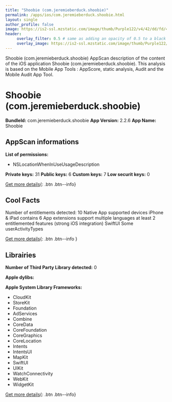 ```yaml
---
title: "Shoobie (com.jeremieberduck.shoobie)"
permalink: /apps/ios/com.jeremieberduck.shoobie.html
layout: single
author_profile: false
image: https://is2-ssl.mzstatic.com/image/thumb/Purple122/v4/42/dd/fd/42ddfddf-99a8-6f1b-49b1-d22b7d674dd0/AppIcon-0-1x_U007emarketing-0-7-0-sRGB-85-220.png/512x512bb.jpg
header: 
     overlay_filter: 0.5 # same as adding an opacity of 0.5 to a black background
     overlay_image: https://is2-ssl.mzstatic.com/image/thumb/Purple122/v4/42/dd/fd/42ddfddf-99a8-6f1b-49b1-d22b7d674dd0/AppIcon-0-1x_U007emarketing-0-7-0-sRGB-85-220.png/512x512bb.jpg
---
```

Shoobie (com.jeremieberduck.shoobie) AppScan description of the content of the iOS application Shoobie (com.jeremieberduck.shoobie). This analysis is based on the Mobile App Tools : AppScore, static analysis, Audit and the Mobile Audit App Tool.

# Shoobie (com.jeremieberduck.shoobie)

**BundleId:** com.jeremieberduck.shoobie
**App Version:** 2.2.6
**App Name:** Shoobie


## AppScan informations 

**List of permissions:** 
- NSLocationWhenInUseUsageDescription
  
  
**Private keys:** 31
**Public keys:** 6
**Custom keys:** 7
**Low securit keys:** 0
  
[Get more details](/pricing.html){: .btn .btn--info}

## Cool Facts

Number of entitlements detected: 10
Native App
supported devices iPhone & iPad
contains 6 App extensions
support multiple languages
at least 2 entitlemented features (strong iOS integration)
SwiftUI
Some userActivityTypes
  
[Get more details](/pricing.html){: .btn .btn--info }

## Librairies 
**Number of Third Party Library detected:** 0


**Apple dylibs:**


**Apple System Library Frameworks:**
- CloudKit
- StoreKit
- Foundation
- AdServices
- Combine
- CoreData
- CoreFoundation
- CoreGraphics
- CoreLocation
- Intents
- IntentsUI
- MapKit
- SwiftUI
- UIKit
- WatchConnectivity
- WebKit
- WidgetKit


  
[Get more details](/pricing.html){: .btn .btn--info}


